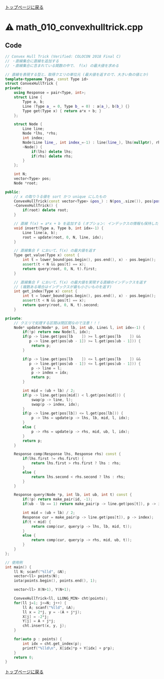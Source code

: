 <!-- mathjax config similar to math.stackexchange -->
<script type="text/javascript" async
  src="https://cdnjs.cloudflare.com/ajax/libs/mathjax/2.7.5/MathJax.js?config=TeX-MML-AM_CHTML">
</script>
<script type="text/x-mathjax-config">
  MathJax.Hub.Config({
    TeX: { equationNumbers: { autoNumber: "AMS" }},
    tex2jax: {
      inlineMath: [ ['$','$'] ],
      processEscapes: true
    },
    "HTML-CSS": { matchFontHeight: false },
    displayAlign: "left",
    displayIndent: "2em"
  });
</script>

<script type="text/javascript" src="https://cdnjs.cloudflare.com/ajax/libs/jquery/3.4.1/jquery.min.js"></script>
<link rel="stylesheet" href="../css/copy-button.css" />
<script type="text/javascript" src="../js/balloons.js"></script>
<script type="text/javascript" src="../js/copy-button.js"></script>



[トップページに戻る](../index.html)

# :warning: math\_010\_convexhulltrick.cpp

## Code

```cpp
// Convex Hull Trick (Verified: COLOCON 2018 Final C)
// ・直線集合に直線を追加する
// ・直線集合に含まれている関数の中で、 f(x) の最大値を求める

// 直線を表現する型と、取得クエリの単位元 (最大値を返すので、大きい負の値とか)
template<typename Type, const Type id>
struct ConvexHullTrick {
private:
    using Response = pair<Type, int>;
    struct Line {
        Type a, b;
        Line (Type a_ = 0, Type b_ = 0) : a(a_), b(b_) {}
        Type get(Type x) { return a*x + b; }
    };

    struct Node {
        Line line;
        Node *lhs, *rhs;
        int index;
        Node(Line line_, int index_=-1) : line(line_), lhs(nullptr), rhs(nullptr), index(index_) {}
        ~Node() {
            if(lhs) delete lhs;
            if(rhs) delete rhs;
        }
    };

    int N;
    vector<Type> pos;
    Node *root;

public:
    // x の取りうる値を sort かつ unique にしたもの
    ConvexHullTrick(const vector<Type> &pos_) : N(pos_.size()), pos(pos_), root(nullptr) {}
    ~ConvexHullTrick() {
        if(root) delete root;
    }

    // 直線 f(x) = a*x + b を追加する (オプション: インデックスの情報も保持したいならする)
    void insert(Type a, Type b, int idx=-1) {
        Line line(a, b);
        root = update(root, 0, N, line, idx);
    }

    // 直線集合 F において、f(x) の最大値を返す
    Type get_value(Type x) const {
        int t = lower_bound(pos.begin(), pos.end(), x) - pos.begin();
        assert(t < N && pos[t] == x);
        return query(root, 0, N, t).first;
    }

    // 直線集合 F において、f(x) の最大値を実現する直線のインデックスを返す
    // (複数ある場合はインデックスが最も小さいものを返す)
    int get_index(Type x) const {
        int t = lower_bound(pos.begin(), pos.end(), x) - pos.begin();
        assert(t < N && pos[t] == x);
        return query(root, 0, N, t).second;
    }

private:
    // クエリで処理する区間は閉区間なので注意！！！
    Node* update(Node* p, int lb, int ub, Line& l, int idx=-1) {
        if(!p) return new Node(l, idx);
        if(p -> line.get(pos[lb    ]) >= l.get(pos[lb    ]) &&
           p -> line.get(pos[ub - 1]) >= l.get(pos[ub - 1])) {
            return p;
        }

        if(p -> line.get(pos[lb    ]) <= l.get(pos[lb    ]) &&
           p -> line.get(pos[ub - 1]) <= l.get(pos[ub - 1])) {
            p -> line = l;
            p -> index = idx;
            return p;
        }

        int mid = (ub + lb) / 2;
        if(p -> line.get(pos[mid]) < l.get(pos[mid])) {
            swap(p -> line, l);
            swap(p -> index, idx);
        }
        if(p -> line.get(pos[lb]) <= l.get(pos[lb])) {
            p -> lhs = update(p -> lhs, lb, mid, l, idx);
        }
        else {
            p -> rhs = update(p -> rhs, mid, ub, l, idx);
        }
        return p;
    }

    Response comp(Response lhs, Response rhs) const {
        if(lhs.first != rhs.first) {
            return lhs.first > rhs.first ? lhs : rhs;
        }
        else {
            return lhs.second < rhs.second ? lhs : rhs;
        }
    }

    Response query(Node *p, int lb, int ub, int t) const {
        if(!p) return make_pair(id, -1);
        if(ub - lb == 1) return make_pair(p -> line.get(pos[t]), p -> index);

        int mid = (ub + lb) / 2;
        Response cur = make_pair(p -> line.get(pos[t]), p -> index);
        if(t < mid) {
            return comp(cur, query(p -> lhs, lb, mid, t));
        }
        else {
            return comp(cur, query(p -> rhs, mid, ub, t));
        }
    }
};

// 使用例
int main() {
    ll N; scanf("%lld", &N);
    vector<ll> points(N);
    iota(points.begin(), points.end(), 1);

    vector<ll> X(N+1), Y(N+1);

    ConvexHullTrick<ll, LLONG_MIN> cht(points);
    for(ll j=1; j<=N; j++) {
        ll A; scanf("%lld", &A);
        ll x = 2*j, y = -(A + j*j);
        X[j] = -2*j;
        Y[j] = A + j*j;
        cht.insert(x, y, j);
    }

    for(auto p : points) {
        int idx = cht.get_index(p);
        printf("%lld\n", X[idx]*p + Y[idx] + p*p);
    }
    return 0;
}
```

[トップページに戻る](../index.html)
